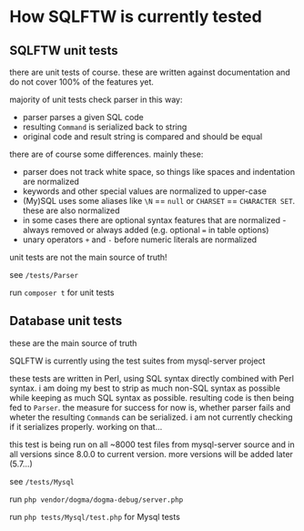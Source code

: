 
How SQLFTW is currently tested
==============================

SQLFTW unit tests
-----------------

there are unit tests of course. these are written against documentation and do not cover 100% of the features yet.

majority of unit tests check parser in this way:
- parser parses a given SQL code
- resulting `Command` is serialized back to string
- original code and result string is compared and should be equal

there are of course some differences. mainly these:
- parser does not track white space, so things like spaces and indentation are normalized
- keywords and other special values are normalized to upper-case
- (My)SQL uses some aliases like `\N` == `null` or `CHARSET` == `CHARACTER SET`. these are also normalized
- in some cases there are optional syntax features that are normalized - always removed or always added (e.g. optional `=` in table options)
- unary operators `+` and `-` before numeric literals are normalized

unit tests are not the main source of truth!

see `/tests/Parser`

run `composer t` for unit tests


Database unit tests
-------------------

these are the main source of truth

SQLFTW is currently using the test suites from mysql-server project

these tests are written in Perl, using SQL syntax directly combined with Perl syntax. i am doing my best to strip 
as much non-SQL syntax as possible while keeping as much SQL syntax as possible. resulting code is then being fed to
`Parser`. the measure for success for now is, whether parser fails and wheter the resulting `Command`s can be serialized. 
i am not currently checking if it serializes properly. working on that...

this test is being run on all ~8000 test files from mysql-server source and in all versions since 8.0.0 to current version.
more versions will be added later (5.7...)

see `/tests/Mysql`

run `php vendor/dogma/dogma-debug/server.php`

run `php tests/Mysql/test.php` for Mysql tests
